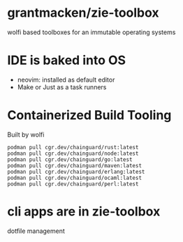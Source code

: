 # grantmacken/zie-toolbox


wolfi based toolboxes for an immutable operating systems


# IDE is baked into OS 

  - neovim: installed as default editor 
  - Make or Just as a task runners

# Containerized Build Tooling 

Built by wolfi 
```
podman pull cgr.dev/chainguard/rust:latest
podman pull cgr.dev/chainguard/node:latest
podman pull cgr.dev/chainguard/go:latest
podman pull cgr.dev/chainguard/maven:latest
podman pull cgr.dev/chainguard/erlang:latest
podman pull cgr.dev/chainguard/ocaml:latest
podman pull cgr.dev/chainguard/perl:latest
```

# cli apps are in zie-toolbox

dotfile management






